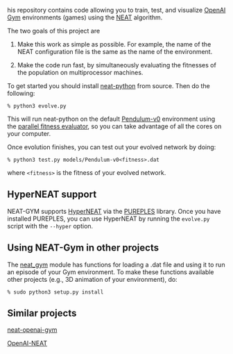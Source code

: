his repository contains code allowing you to train, test, and visualize
[OpenAI Gym](https://gym.openai.com/) environments (games) using the
[NEAT](https://www.cse.unr.edu/~sushil/class/gas/papers/NEAT.pdf) algorithm.

The two goals of this project are 

1. Make this work as simple as possible.  For example, the name of the NEAT
configuration file is the same as the name of the environment.

2. Make the code run fast, by simultaneously evaluating the fitnesses of the
population on multiprocessor machines.

To get started you should install [neat-python](https://github.com/CodeReclaimers/neat-python) from source.  Then 
do the following:

```
% python3 evolve.py 
```
This will run neat-python on the default [Pendulum-v0](https://gym.openai.com/envs/Pendulum-v0/) environment using the
[parallel fitness evaluator](https://neat-python.readthedocs.io/en/latest/module_summaries.html#parallel),
so you can take advantage of all the cores on your computer.

Once evolution finishes, you can test out your evolved network by doing:

```
% python3 test.py models/Pendulum-v0<fitness>.dat
```

where ```<fitness>``` is the fitness of your evolved network.

## HyperNEAT support

NEAT-GYM supports [HyperNEAT](https://en.wikipedia.org/wiki/HyperNEAT) via the
[PUREPLES](https://github.com/ukuleleplayer/pureples) library.  Once you have
installed PUREPLES, you can use HyperNEAT by running the ```evolve.py``` script with the ```--hyper``` option.

## Using NEAT-Gym in other projects

The
[neat_gym](https://github.com/simondlevy/NEAT-Gym/blob/master/neat_gym/__init__.py)
module has functions for loading a .dat file and using it to run an episode of
your Gym environment.  To make these functions available other projects (e.g.,
3D animation of your environment), do:

```
% sudo python3 setup.py install
```

## Similar projects

[neat-openai-gym](https://github.com/sroj/neat-openai-gym)

[OpenAI-NEAT](https://github.com/HackerShackOfficial/OpenAI-NEAT)
